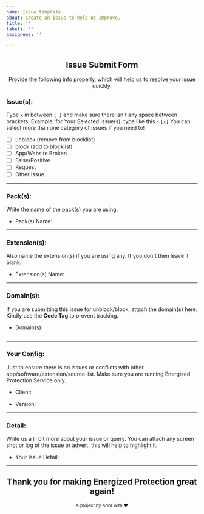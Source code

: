 ```yaml
---
name: Issue template
about: Create an issue to help us improve.
title: ''
labels: ''
assignees: ''

---
```


<!-- READ THE RULES PROPERLY BEFORE SUBMITTING AN ISSUE 
- Submit your issue according to the form and instructions. Don't try to be over smart here!
- If you're a website owner that has been specifically targeted, fix the site before reporting. (Ex. Remove revolving ad servers, popup ads, adblock countering etc.)
- Any additions, changes or removals is at the Authors discretion. 
- To avoid being banned, don't constantly re-open or create new (related) issue reports here; or in XDA; or via Web App.
- Always keep in mind, this project is being maintained by humans. We make mistakes too, like you do!
- You ain't paying for this project or any service of this project, so we are not bound to listen to you each and every single time.
- Don't like this project? Leave it! You are always welcome! <3
-->

<!-- DISCLAIMER
Energized Protection block lists are provided "as is" and are for informational purposes only. By utilizing any of these block lists, you acknowledge that you do so at your own risk. We are not liable for any issues that may arise from their use.
We highly recommend creating a backup of your system and settings before making any changes. If any issues occur, please refer to the official issue tracker on [Github Issues](https://github/EnergizedProtection/block/issues).
These lists are intended solely for blocking unwanted domains and improving your browsing experience. Any misuse or unintended consequences are the sole responsibility of the user. We advise thorough testing and review before deployment.
-->
<h2 align="center">Issue Submit Form</h2>
<div align="center">
  Provide the following info properly, which will help us to resolve your issue quickly.
</div>

<!-- Select The Issue Category(s) -->

### Issue(s):
Type `x` in between `[ ]` and make sure there isn't any space between brackets. Example; for Your Selected Issue(s), type like this - `[x]` 
You can select more than one category of issues if you need to!

- [ ] unblock (remove from blocklist)
- [ ] block (add to blocklist)
- [ ] App/Website Broken
- [ ] False/Positive
- [ ] Request
- [ ] Other Issue

<!-- Type the **[x]** carefully -->
<!-- To prevent tracking, wrap the website URL in a Code tag please. **mandatory** -->
<hr>

### Pack(s):
Write the name of the pack(s) you are using.
<!------------------ Type after this tag ------------------->
- Pack(s) Name: 
<!------------------ Type before this tag ------------------>
<hr>

### Extension(s):
Also name the extension(s) if you are using any. If you don't then leave it blank.
<!------------------ Type after this tag ------------------->
- Extension(s) Name: 
<!------------------ Type before this tag ------------------>
<hr>

### Domain(s):
If you are submitting this issue for unblock/block, attach the domain(s) here. Kindly use the **Code Tag** to prevent tracking.
<!------------------ Type after this tag ------------------->
- Domain(s):
<!-- Type the domain(s) between ```  tags -->
```

```
<!------------------ Type before this tag ------------------>

<!-- Example; for **Whitelisting/Blacklisting/Log** type at the beginning and ending of the list.

```
example.com
sub.example.com
```
-->
<hr>

### Your Config:
Just to ensure there is no issues or conflicts with other app/software/extension/source list. 
Make sure you are running Energized Protection Service only.
<!------------------ Type after this tag ------------------->
<!-- Client: Adaway App/Blokada App/Magisk Module/Hostsman Software/uBlock Extension etc. Basically the client you are using to use Energized Protection with. -->
- Client: 
<!-- Version: Check the Energized Protection Version you are using. Can be found in every pack we have under the tag of Version. Ex. Version: 18.12.355 -->
- Version: 
<!------------------ Type before this tag ------------------>
<hr>

### Detail:
Write us a lil bit more about your issue or query. You can attach any screen shot or log of the issue or advert, this will help to highlight it.
<!------------------ Type after this tag ------------------->
- Your Issue Detail: 




<!------------------ Type before this tag ------------------>
<!-- Just a desciption of the issue when you visit the site/use app/software. Or steps on reproducing this -->
<hr>

<!-- IF YOU ARE DONE TYPING ALL THE INFO, KINDLY PREVIEW YOUR INPUT AND CHECK YOU AREN'T MISSING ANYTHING. -->

<div align="center">
  <h2>Thank you for making Energized Protection great again!</h2>
  <sub>A project by Ador with ❤<pub>
</div>
